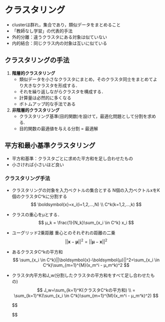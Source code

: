 # クラスタリング

* clusterは群れ，集合であり，類似データをまとめること
* 「教師なし学習」の代表的手法
* 外的分離：違うクラスタにある対象は似ていない
* 内的結合：同じクラス内の対象は互いに似ている



## クラスタリングの手法

1. **階層的クラスタリング**
   * 類似データを小さなクラスタにまとめ，そのクラスタ同士をまとめてより大きなクラスタを形成する．
   * それを繰り返しながらクラスタを構成する．
   * 計算量は必然的に多くなる
   * ボトムアップ的な手法である
2. **非階層的クラスタリング**
   * クラスタリング基準(目的関数)を設けて，最適化問題として分割を求める.
   * 目的関数の最適値を与える分割 = 最適解



## 平方和最小基準クラスタリング

* 平方和基準：クラスタごとに求めた平方和を足し合わせたもの
* 小さければ小さいほど良い



### クラスタリング手法

* クラスタリングの対象を入力ベクトルの集合とする
  N個の入力ベクトルxをK個のクラスタC^kに分割する
  $$
  \boldsymbol{x}=x_i(i=1,2,...,N) \\
  C^k(k=1,2,...,k)
  $$

* クラスの重心をμとする．
  $$
  μ_k = \frac{1}{N_k}\sum_{x_i \in C^k} x_i
  $$

* ユーグリッド2乗距離
  重心とのそれぞれの距離の二乗
  $$
  ||\boldsymbol{x}-\boldsymbol{μ}||^2=||\boldsymbol{μ}-\boldsymbol{x}||^2
  $$

* あるクラスタC^kの平方和
  $$
  \sum_{x_i \in C^k}||\boldsymbol{x}-\boldsymbol{μ}||^2=\sum_{x_i \in C^k}\sum_{m=1}^{M}(x_m^i - μ_m^k)^2
  $$

* クラスタ内平方和J_w(分割したクラスタの平方和をすべて足し合わせたもの)
  $$
  J_w=\sum_{k=1}^K(クラスタC^kの平方和) \\
  = \sum_{k=1}^K(\sum_{x_i \in C^k}\sum_{m=1}^{M}(x_m^i - μ_m^k)^2)
  $$
  

  

  
  $$
  
  $$
  